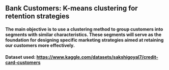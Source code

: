 ## Bank Customers: K-means clustering for retention strategies

#### The main objective is to use a clustering method to group customers into segments with similar characteristics. These segments will serve as the foundation for designing specific marketing strategies aimed at retaining our customers more effectively.

#### Dataset used: https://www.kaggle.com/datasets/sakshigoyal7/credit-card-customers

